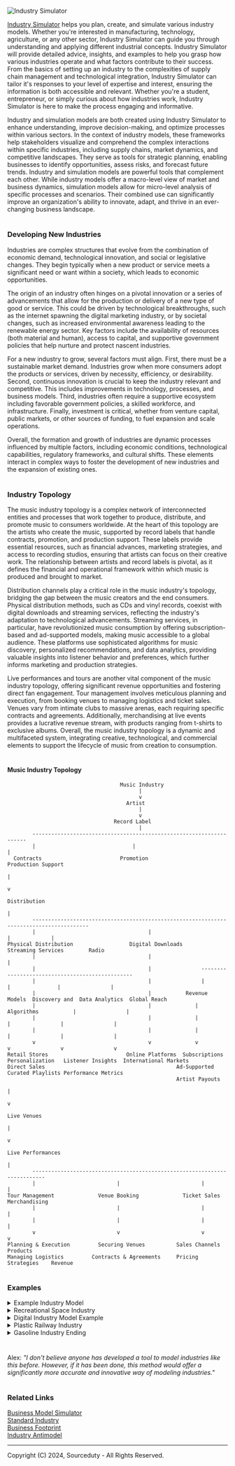 ![Industry Simulator](https://github.com/sourceduty/Industry_Simulator/assets/123030236/4c26e161-c58f-4153-99a8-cf2646fc632b)

[Industry Simulator](https://chat.openai.com/g/g-hCoAwBYlv-industry-simulator) helps you plan, create, and simulate various industry models. Whether you're interested in manufacturing, technology, agriculture, or any other sector, Industry Simulator can guide you through understanding and applying different industrial concepts. Industry Simulator will provide detailed advice, insights, and examples to help you grasp how various industries operate and what factors contribute to their success. From the basics of setting up an industry to the complexities of supply chain management and technological integration, Industry Simulator can tailor it's responses to your level of expertise and interest, ensuring the information is both accessible and relevant. Whether you're a student, entrepreneur, or simply curious about how industries work, Industry Simulator is here to make the process engaging and informative.

Industry and simulation models are both created using Industry Simulator to enhance understanding, improve decision-making, and optimize processes within various sectors. In the context of industry models, these frameworks help stakeholders visualize and comprehend the complex interactions within specific industries, including supply chains, market dynamics, and competitive landscapes. They serve as tools for strategic planning, enabling businesses to identify opportunities, assess risks, and forecast future trends. Industry and simulation models are powerful tools that complement each other. While industry models offer a macro-level view of market and business dynamics, simulation models allow for micro-level analysis of specific processes and scenarios. Their combined use can significantly improve an organization's ability to innovate, adapt, and thrive in an ever-changing business landscape.

#
### Developing New Industries

Industries are complex structures that evolve from the combination of economic demand, technological innovation, and social or legislative changes. They begin typically when a new product or service meets a significant need or want within a society, which leads to economic opportunities.

The origin of an industry often hinges on a pivotal innovation or a series of advancements that allow for the production or delivery of a new type of good or service. This could be driven by technological breakthroughs, such as the internet spawning the digital marketing industry, or by societal changes, such as increased environmental awareness leading to the renewable energy sector. Key factors include the availability of resources (both material and human), access to capital, and supportive government policies that help nurture and protect nascent industries.

For a new industry to grow, several factors must align. First, there must be a sustainable market demand. Industries grow when more consumers adopt the products or services, driven by necessity, efficiency, or desirability. Second, continuous innovation is crucial to keep the industry relevant and competitive. This includes improvements in technology, processes, and business models. Third, industries often require a supportive ecosystem including favorable government policies, a skilled workforce, and infrastructure. Finally, investment is critical, whether from venture capital, public markets, or other sources of funding, to fuel expansion and scale operations.

Overall, the formation and growth of industries are dynamic processes influenced by multiple factors, including economic conditions, technological capabilities, regulatory frameworks, and cultural shifts. These elements interact in complex ways to foster the development of new industries and the expansion of existing ones.

#
### Industry Topology

The music industry topology is a complex network of interconnected entities and processes that work together to produce, distribute, and promote music to consumers worldwide. At the heart of this topology are the artists who create the music, supported by record labels that handle contracts, promotion, and production support. These labels provide essential resources, such as financial advances, marketing strategies, and access to recording studios, ensuring that artists can focus on their creative work. The relationship between artists and record labels is pivotal, as it defines the financial and operational framework within which music is produced and brought to market.

Distribution channels play a critical role in the music industry's topology, bridging the gap between the music creators and the end consumers. Physical distribution methods, such as CDs and vinyl records, coexist with digital downloads and streaming services, reflecting the industry's adaptation to technological advancements. Streaming services, in particular, have revolutionized music consumption by offering subscription-based and ad-supported models, making music accessible to a global audience. These platforms use sophisticated algorithms for music discovery, personalized recommendations, and data analytics, providing valuable insights into listener behavior and preferences, which further informs marketing and production strategies.

Live performances and tours are another vital component of the music industry topology, offering significant revenue opportunities and fostering direct fan engagement. Tour management involves meticulous planning and execution, from booking venues to managing logistics and ticket sales. Venues vary from intimate clubs to massive arenas, each requiring specific contracts and agreements. Additionally, merchandising at live events provides a lucrative revenue stream, with products ranging from t-shirts to exclusive albums. Overall, the music industry topology is a dynamic and multifaceted system, integrating creative, technological, and commercial elements to support the lifecycle of music from creation to consumption.

#
#### Music Industry Topology

```
                                    Music Industry
                                          |
                                          v
                                      Artist
                                          |
                                          v
                                  Record Label
                                          |
        --------------------------------------------------------------------
        |                               |                                  |
  Contracts                         Promotion                    Production Support
                                                                                  |
                                                                                  v
                                                                            Distribution
                                                                                  |
        ----------------------------------------------------------------------------------------
        |                                    |                                      |             |
Physical Distribution                  Digital Downloads                      Streaming Services        Radio
        |                                    |                                      |                  
        |                                    |                ------------------------------------------------
        |                                    |                |              |               |                |
        |                                    |           Revenue Models  Discovery and  Data Analytics  Global Reach
        |                                    |              |             Algorithms           |                |
        |                                    |              |                 |                |                |
        |                                    |              |                 |                |                |
        v                                    v              v                 v                v                v
Retail Stores                         Online Platforms  Subscriptions     Personalization   Listener Insights  International Markets
Direct Sales                                          Ad-Supported        Curated Playlists Performance Metrics
                                                      Artist Payouts
                                                                                  |
                                                                                  v
                                                                            Live Venues
                                                                                  |
                                                                                  v
                                                                           Live Performances
                                                                                  |
        --------------------------------------------------------------------------
        |                          |                          |                  |
Tour Management              Venue Booking              Ticket Sales         Merchandising
        |                          |                          |                  |
        |                          |                          |                  |
        v                          v                          v                  v
Planning & Execution         Securing Venues          Sales Channels        Products
Managing Logistics         Contracts & Agreements     Pricing Strategies    Revenue
```

#
### Examples

<details><summary>Example Industry Model</summary>

 ```

Simulate an example industry model.

Industry: Coffee Shop

1. Inputs:

   - Raw Materials: Coffee beans, milk, sugar, tea, bakery items, and other ingredients.
   - Labor: Baristas, a manager, cleaning staff.
   - Capital: Espresso machines, grinders, furniture, POS (Point of Sale) system, decor.
   - Services: Electricity, water, internet, waste disposal.

2. Processes:

   - Sourcing: Procuring high-quality coffee beans and other ingredients from suppliers.
   - Training: Ensuring staff are trained to prepare beverages and food items, provide good customer service, and maintain hygiene standards.
   - Production: Brewing coffee, preparing food items, and serving customers.
   - Sales & Marketing: Attracting customers through advertising, loyalty programs, and social media engagement.
   - Maintenance: Regular cleaning and maintenance of equipment and premises.

3. Outputs:

   - Products: Coffee, tea, bakery items, other beverages.
   - Services: A comfortable and inviting space for customers to enjoy their purchases.
   - Waste: Coffee grounds, food waste, packaging materials.

4. Challenges:

   - Competition: Staying competitive with other coffee shops and large chains.
   - Quality Control: Maintaining consistent quality in products and services.
   - Supply Chain: Managing supply chain disruptions that affect the availability of ingredients.
   - Sustainability: Addressing environmental concerns related to waste and sourcing.

Simulation Steps:

1. Set Objectives: Increase monthly sales by 10%, improve customer satisfaction ratings, reduce waste by 20%.
2. Adjust Variables: Experiment with changes like introducing new menu items, adjusting pricing, or implementing a waste recycling program.
3. Monitor Results: Track sales data, customer feedback, and waste management efficiency over a simulated period, say 3 months.
4. Analyze Data: Assess the impact of changes on sales, customer satisfaction, and waste reduction.
5. Refine Model: Based on analysis, make further adjustments to optimize performance.


 ```

</details>

<details><summary>Recreational Space Industry</summary>

 ```

Creating a Recreational Space Industry Model

1. Market Analysis

   - Space Tourists: Individuals seeking unique experiences.
   - Research Institutions: Interested in zero-gravity experiments.
   - Educational Bodies: Offering students space experiences.

2. Service Offerings

   - Zero-Gravity Flights: Short weightlessness experiences.
   - Orbital Holidays: Stays in space hotels.
   - Spacewalk Adventures: Guided spacewalks.
   - Astronomical Tours: Viewing cosmic phenomena.

3. Technology and Infrastructure

   - Spacecraft: Reusable vehicles for various trips.
   - Space Stations: Modular habitats as hotels or bases.
   - Launch Facilities: For increased traffic and safety.
   - Training Centers: Preparing tourists for space conditions.

4. Regulation and Safety

   - Certification: Standards for vehicles, equipment, and personnel.
   - Insurance: Covering unique risks of space travel.
   - Laws and Treaties: Compliance with international space regulations.

5. Economic Model

   - Pricing Strategies: Balancing affordability and profitability.
   - Partnerships: With governments, research bodies, and corporations.
   - Innovative Funding: Crowdfunding, sponsorships, and grants.

Simulation Scenario: AstroVenture launching "Orbital Oasis"

Year 1: Planning and Partnerships

- Objective: Secure funding, finalize designs, establish partnerships.
- Actions: Present to investors, collaborate with aerospace companies, start construction of space hotel modules.

Year 2: Construction and Marketing

- Objective: Begin orbital assembly, initiate marketing.
- Actions: Launch modules, start assembly, open early-bird reservations.

Year 3: Testing and Training

- Objective: Complete assembly, begin safety tests, train staff.
- Actions: Finalize hotel structure, conduct safety tests, train crew.

Year 4: Launch

- Objective: Inaugurate Orbital Oasis, welcome first guests.
- Actions: Host opening event, launch first tourists, gather feedback.

Key Performance Indicators (KPIs)

- Customer Satisfaction: Feedback scores.
- Occupancy Rates: Percentage of booked rooms.
- Operational Efficiency: Successful missions ratio.
- Safety Record: Incidents per number of guests.


 ```

</details>

<details><summary>Digital Industry Model Example</summary>

 ```

Simulate a new digital industry model.

Simulation Model: SaaS Platform for Project Management

1. Market Research and Planning
   - Cost: $20,000 USD
   - Key Activities: Competitor analysis, customer surveys, focus groups

2. Legal and Administrative Setup
   - Business Incorporation: $2,500 USD
   - Intellectual Property: $10,000 USD
   - Compliance: $9,000 USD

3. Product Development
   - Setup: $10,000 USD
   - Team Costs: $350,000 (annual)
   - Development Phase: $450,000 USD

4. User Experience and Accessibility
   - UX Design: $20,000 USD
   - Accessibility Compliance: $10,000 USD

5. Marketing and Sales
   - Branding and Website: $30,000 USD
   - Digital Marketing: $6,000 USD/month
   - Sales Team: $80,000 USD/salesperson (annual)

6. Operations and Maintenance
   - Cloud Scaling: $6,000 USD/month
   - Customer Support: $50,000 USD/support agent (annual)
   - Updates and Security: $125,000 USD (annual)

7. Post-Launch Growth
   - Product Expansion: $125,000 USD
   - Strategic Partnerships: $50,000 USD
   - Market Expansion: $60,000 USD

Simulation Scenario: Year 1 Operations

Q1:
   - Complete market research, finalize business plan.
   - Begin legal and administrative setup.
   - Initiate product development with core team.

Q2:
   - Finalize legal setup and compliance.
   - Continue product development; begin initial UX design.
   - Start preliminary marketing activities.

Q3:
   - Complete initial product development and UX design.
   - Initiate beta testing with select customers.
   - Ramp up marketing and sales activities to prepare for launch.

Q4:
   - Officially launch SaaS platform.
   - Focus on customer acquisition through intensified marketing efforts.
   - Begin post-launch product enhancements based on user feedback.

Year 1 Costs:
   - Research, Legal, and Admin Setup: $41,500 USD
   - Product Development and UX: $480,000 USD
   - Marketing and Sales Pre-Launch: $48,000 USD
   - Operational and Maintenance Post-Launch (3 months): $123,000 USD
   - Total Year 1 Costs: $692,500 USD

Year 1 Operations Focus:
   - Establish a solid product foundation with a focus on user experience.
   - Build brand awareness and initial customer base.
   - Collect and incorporate user feedback for continuous improvement.

Note: This scenario assumes a linear progression and simplified cost structure for illustrative purposes. Actual operations may experience variations and require adjustments.

 ```

</details>

<details><summary>Plastic Railway Industry</summary>

 ```

Plastic Railway Industry Simulation Model

1. Raw Material Procurement

   - Sourcing of high-performance plastics and polymer composites suitable for structural applications (e.g., polycarbonate, fiberglass-reinforced plastics, carbon fiber composites)
   - Engagement with suppliers for sustainable sourcing and stable supply chains

2. Research and Development (R&D)

   - Innovation in durable and lightweight materials for rails, ties, and rolling stock
   - Development of weather-resistant and high-load-bearing plastics
   - Testing for thermal expansion, conductivity, and noise reduction properties

3. Manufacturing Processes

   - Extrusion and Pultrusion: For creating rails and ties with consistent cross-sections
   - Injection Molding: For components of rolling stock and station infrastructure
   - Lamination and Compression Molding: For structural panels and load-bearing elements

4. Infrastructure Construction

   - Installation of plastic rails and ties with considerations for expansion and contraction
   - Building of stations, platforms, and support structures using plastic composites
   - Integration of traditional materials with plastics for optimal performance

5. Rolling Stock Production

   - Design and manufacturing of train cars and locomotives with plastic composite bodies
   - Emphasis on weight reduction for energy efficiency and increased speed
   - Incorporation of safety features and fire-resistant materials

6. Quality and Safety Standards

   - Compliance with railway safety and construction regulations
   - Continuous testing for wear resistance, impact strength, and longevity
   - Certification processes for new materials and construction techniques

7. Market Analysis and Strategy

   - Assessment of demand for plastic-based railway solutions in various sectors (urban transit, freight, high-speed rail)
   - Competitive analysis and positioning in the market
   - Pricing strategies considering cost savings from material and energy efficiency

8. Distribution and Implementation

   - Collaboration with railway operators and governments for pilot projects
   - Strategies for retrofitting existing railways versus constructing new lines
   - Training programs for installation and maintenance of plastic railway systems

9. Environmental Impact and Sustainability

   - Life cycle analysis of plastic railway components versus traditional materials
   - Recycling and end-of-life management strategies for plastic materials
   - Initiatives for reducing the carbon footprint of railway construction and operation

10. Financial Modeling and Investment

    - Capital investment requirements for manufacturing facilities and technology development
    - Funding models: Public-private partnerships, government grants, private investment
    - Return on investment analysis considering operational savings and environmental benefits

11. Challenges and Mitigation Strategies

    - Technical challenges: Ensuring durability and performance under diverse environmental conditions
    - Market adoption barriers: Overcoming skepticism and regulatory hurdles
    - Environmental concerns: Addressing the impact of plastic production and waste management

12. Future Outlook and Innovation

    - Exploration of advanced materials (e.g., nanocomposites, bio-based plastics)
    - Integration with smart railway technologies (sensors, IoT for predictive maintenance)
    - Expansion into global markets with tailored solutions for different regions and climates

 ```

</details>

<details><summary>Gasoline Industry Ending</summary>

 ```

Projecting the end of the gasoline industry with the adoption of electric vehicles (EVs) in North America involves significant uncertainties, especially around the pace of EV adoption, technological advancements, and policy changes. However, for the sake of illustration, let's assume a hypothetical timeline and associated financial implications.

2025-2030: Acceleration of EV Adoption

During this period, EV sales continue to grow rapidly, fueled by government incentives, falling battery costs, and an expanding charging infrastructure. Gasoline demand begins to decline, leading to a slight decrease in prices. Assuming a conservative 5% annual reduction in demand, we might see gasoline prices drop by CAD 0.05 to CAD 0.10 per liter annually from the current average, affecting oil companies' revenues. In terms of currency, let's use a CAD to USD exchange rate of 0.75 for calculations.

2030-2040: Significant Market Shifts

By this point, EVs could dominate new car sales, significantly reducing gasoline demand. Prices at the pump could be 30-50% lower than in 2025, leading to shrinking profit margins for oil companies. Assuming an annual revenue drop of 5-10% for major oil producers, this could translate to losses in the billions. For example, a company generating CAD 50 billion in revenue from gasoline in 2030 might see this figure reduced to CAD 25-35 billion by 2040.

2040-2050: Niche Markets and Industry Transformation

Gasoline becomes a niche product, used in sectors slow to electrify. Prices might stabilize or even increase slightly due to reduced production scale, but the total market would be a fraction of its former size. Major oil companies might see their gasoline-related revenues shrink to less than CAD 10 billion annually. The costs of maintaining operational refineries and supply chains for reduced demand could significantly impact profitability.

Throughout these phases, the economic impact would vary. Job losses in the oil and gasoline sector could be significant, necessitating billions in government spending for retraining and unemployment benefits. For instance, a country-wide program might cost CAD 5-10 billion over a decade. Conversely, investments in EV infrastructure and renewable energy could offset some economic downsides, with major projects potentially costing tens of billions (e.g., CAD 20-50 billion for a comprehensive national charging network).

Exchange rate fluctuations could amplify or mitigate some of these effects. For example, if the CAD strengthens against the USD, the relative economic impact in Canada could be lessened. Conversely, a weaker CAD would make the transition more costly in relative terms.

In summary, the end of the gasoline industry due to the rise of EVs in North America would lead to significant economic shifts. With billions in lost revenues for the oil sector, substantial governmental expenditures for economic transition, and massive investments in new technologies and infrastructures, the financial landscape of the energy sector would be dramatically transformed over the next few decades.

 ```

</details>

#

Alex: *"I don't believe anyone has developed a tool to model industries like this before. However, if it has been done, this method would offer a significantly more accurate and innovative way of modeling industries."*

#
### Related Links

[Business Model Simulator](https://github.com/sourceduty/Business_Model_Simulator)
<br>
[Standard Industry](https://chat.openai.com/g/g-u8G59DH4i-standard-industry)
<br>
[Business Footprint](https://chat.openai.com/g/g-iQbBVJzIf-business-footprint)
<br>
[Industry Antimodel](https://github.com/sourceduty/Industry_Antimodel)

***
Copyright (C) 2024, Sourceduty - All Rights Reserved.
